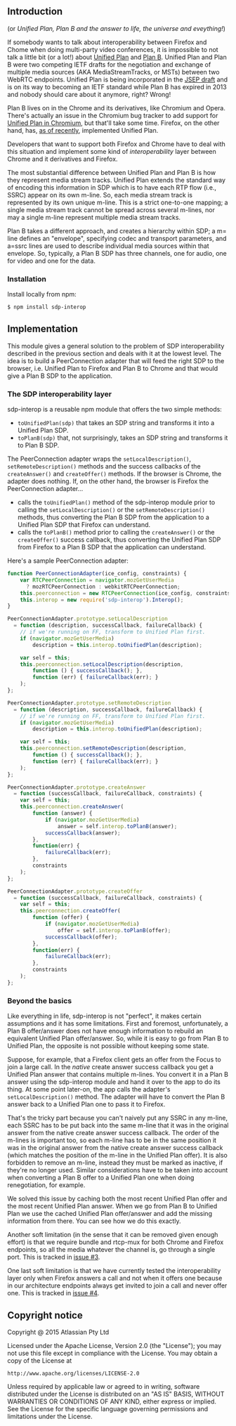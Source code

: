 ## Introduction

(or _Unified Plan, Plan B and the answer to life, the universe and eveything!_)

If somebody wants to talk about interoperability between Firefox and Chome when
doing multi-party video conferences, it is impossible to not talk a little bit
(or a lot!) about [Unified
Plan](https://tools.ietf.org/html/draft-roach-mmusic-unified-plan-00) and [Plan
B](https://tools.ietf.org/html/draft-uberti-rtcweb-plan-00). Unified Plan and
Plan B were two competing IETF drafts for the negotiation and exchange of
multiple media sources (AKA MediaStreamTracks, or MSTs) between two WebRTC
endpoints. Unified Plan is being incorporated in the [JSEP
draft](https://tools.ietf.org/html/draft-ietf-rtcweb-jsep-09) and is on its way
to becoming an IETF standard while Plan B has expired in 2013 and nobody should
care about it anymore, right? Wrong!

Plan B lives on in the Chrome and its derivatives, like Chromium and Opera.
There's actually an issue in the Chromium bug tracker to add support for
[Unified Plan in
Chromium](https://code.google.com/p/chromium/issues/detail?id=465349), but
that'll take some time. Firefox, on the other hand, has, [as of
recently](https://hacks.mozilla.org/2015/03/webrtc-in-firefox-38-multistream-and-renegotiation/),
implemented Unified Plan.

Developers that want to support both Firefox and Chrome have to deal with this
situation and implement some kind of _interoperability_ layer between Chrome and
it derivatives and Firefox.

The most substantial difference between Unified Plan and Plan B is how they
represent media stream tracks. Unified Plan extends the standard way of
encoding this information in SDP which is to have each RTP flow (i.e., SSRC)
appear on its own m-line. So, each media stream track is represented by its own
unique m-line.  This is a strict one-to-one mapping; a single media stream
track cannot be spread across several m-lines, nor may a single m-line
represent multiple media stream tracks.

Plan B takes a different approach, and creates a hierarchy within SDP; a m=
line defines an "envelope", specifying codec and transport parameters, and
a=ssrc lines are used to describe individual media sources within that
envelope. So, typically, a Plan B SDP has three channels, one for audio, one
for video and one for the data.

### Installation

Install locally from npm:

```bash
$ npm install sdp-interop
```

## Implementation

This module gives a general solution to the problem of SDP interoperability
described in the previous section and deals with it at the lowest level. The idea
is to build a PeerConnection adapter that will feed the right SDP to the browser,
i.e. Unified Plan to Firefox and Plan B to Chrome and that would give a Plan B SDP
to the application.

### The SDP interoperability layer

sdp-interop is a reusable npm module that offers the two simple methods:

* `toUnifiedPlan(sdp)` that takes an SDP string and transforms it into a
  Unified Plan SDP.
* `toPlanB(sdp)` that, not surprisingly, takes an SDP string and transforms it
  to Plan B SDP.

The PeerConnection adapter wraps the `setLocalDescription()`,
`setRemoteDescription()` methods and the success callbacks of the
`createAnswer()` and `createOffer()` methods. If the browser is Chrome, the
adapter does nothing. If, on the other hand, the browser is Firefox the
PeerConnection adapter...

* calls the `toUnifiedPlan()` method of the sdp-interop module prior to calling
  the `setLocalDescription()` or the `setRemoteDescription()` methods, thus
  converting the Plan B SDP from the application to a Unified Plan SDP that
  Firefox can understand.
* calls the `toPlanB()` method prior to calling the `createAnswer()` or the
  `createOffer()` success callback, thus converting the Unified Plan SDP from
  Firefox to a Plan B SDP that the application can understand.

Here's a sample PeerConnection adapter:

```javascript
function PeerConnectionAdapter(ice_config, constraints) {
    var RTCPeerConnection = navigator.mozGetUserMedia
      ? mozRTCPeerConnection : webkitRTCPeerConnection;
    this.peerconnection = new RTCPeerConnection(ice_config, constraints);
    this.interop = new require('sdp-interop').Interop();
}

PeerConnectionAdapter.prototype.setLocalDescription
  = function (description, successCallback, failureCallback) {
    // if we're running on FF, transform to Unified Plan first.
    if (navigator.mozGetUserMedia)
        description = this.interop.toUnifiedPlan(description);

    var self = this;
    this.peerconnection.setLocalDescription(description,
        function () { successCallback(); },
        function (err) { failureCallback(err); }
    );
};

PeerConnectionAdapter.prototype.setRemoteDescription
  = function (description, successCallback, failureCallback) {
    // if we're running on FF, transform to Unified Plan first.
    if (navigator.mozGetUserMedia)
        description = this.interop.toUnifiedPlan(description);

    var self = this;
    this.peerconnection.setRemoteDescription(description,
        function () { successCallback(); },
        function (err) { failureCallback(err); }
    );
};

PeerConnectionAdapter.prototype.createAnswer
  = function (successCallback, failureCallback, constraints) {
    var self = this;
    this.peerconnection.createAnswer(
        function (answer) {
            if (navigator.mozGetUserMedia)
                answer = self.interop.toPlanB(answer);
            successCallback(answer);
        },
        function(err) {
            failureCallback(err);
        },
        constraints
    );
};

PeerConnectionAdapter.prototype.createOffer
  = function (successCallback, failureCallback, constraints) {
    var self = this;
    this.peerconnection.createOffer(
        function (offer) {
            if (navigator.mozGetUserMedia)
                offer = self.interop.toPlanB(offer);
            successCallback(offer);
        },
        function(err) {
            failureCallback(err);
        },
        constraints
    );
};
```

### Beyond the basics

Like everything in life, sdp-interop is not "perfect", it makes certain
assumptions and it has some limitations. First and foremost, unfortunately, a
Plan B offer/answer does not have enough information to rebuild an equivalent
Unified Plan offer/answer. So, while it is easy to go from Plan B to Unified
Plan, the opposite is not possible without keeping some state.

Suppose, for example, that a Firefox client gets an offer from the Focus to
join a large call. In the _native_ create answer success callback you get a
Unified Plan answer that contains multiple m-lines. You convert it in a Plan B
answer using the sdp-interop module and hand it over to the app to do its
thing. At some point later-on, the app calls the adapter's
`setLocalDescription()` method. The adapter will have to convert the Plan B
answer back to a Unified Plan one to pass it to Firefox.

That's the tricky part because you can't naively put any SSRC in any m-line,
each SSRC has to be put back into the same m-line that it was in the original
answer from the native create answer success callback. The order of the m-lines
is important too, so each m-line has to be in the same position it was in the
original answer from the native create answer success callback (which matches
the position of the m-line in the Unified Plan offer). It is also forbidden to
remove an m-line, instead they must be marked as inactive, if they're no longer
used.  Similar considerations have to be taken into account when converting a
Plan B offer to a Unified Plan one when doing renegotiation, for example.

We solved this issue by caching both the most recent Unified Plan offer and the
most recent Unified Plan answer. When we go from Plan B to Unified Plan we use
the cached Unified Plan offer/answer and add the missing information from
there. You can see
how we do this exactly.

Another soft limitation (in the sense that it can be removed given enough
effort) is that we require bundle and rtcp-mux for both Chrome and Firefox
endpoints, so all the media whatever the channel is, go through a single port. This is tracked in [issue #3]().

One last soft limitation is that we have currently tested the interoperability
layer only when Firefox answers a call and not when it offers one because in
our architecture endpoints always get invited to join a call and never offer
one. This is tracked in [issue #4]().

## Copyright notice

Copyright @ 2015 Atlassian Pty Ltd

Licensed under the Apache License, Version 2.0 (the "License");
you may not use this file except in compliance with the License.
You may obtain a copy of the License at

    http://www.apache.org/licenses/LICENSE-2.0

Unless required by applicable law or agreed to in writing, software
distributed under the License is distributed on an "AS IS" BASIS,
WITHOUT WARRANTIES OR CONDITIONS OF ANY KIND, either express or implied.
See the License for the specific language governing permissions and
limitations under the License.
